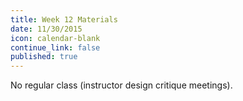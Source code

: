 ```yaml
---
title: Week 12 Materials
date: 11/30/2015
icon: calendar-blank
continue_link: false
published: true
---
```


No regular class (instructor design critique meetings).
